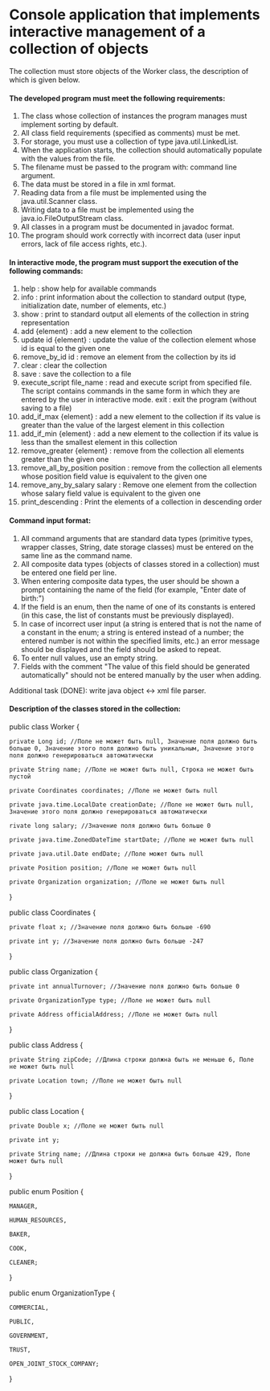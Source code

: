 # Console application that implements interactive management of a collection of objects

The collection must store objects of the Worker class, the description of which is given below.

#### The developed program must meet the following requirements:

1. The class whose collection of instances the program manages must implement sorting by default.
2. All class field requirements (specified as comments) must be met.
3. For storage, you must use a collection of type java.util.LinkedList.
4. When the application starts, the collection should automatically populate with the values from the file.
5. The filename must be passed to the program with: command line argument.
6. The data must be stored in a file in xml format.
7. Reading data from a file must be implemented using the java.util.Scanner class.
8. Writing data to a file must be implemented using the java.io.FileOutputStream class.
9. All classes in a program must be documented in javadoc format.
10. The program should work correctly with incorrect data (user input errors, lack of file access rights, etc.).

#### In interactive mode, the program must support the execution of the following commands:

1. help : show help for available commands
2. info : print information about the collection to standard output (type, initialization date, number of elements, etc.)
3. show : print to standard output all elements of the collection in string representation
4. add {element} : add a new element to the collection
5. update id {element} : update the value of the collection element whose id is equal to the given one
6. remove_by_id id : remove an element from the collection by its id
7. clear : clear the collection
8. save : save the collection to a file
9. execute_script file_name : read and execute script from specified file. The script contains commands in the same form in which they are entered by the user in interactive mode.
exit : exit the program (without saving to a file)
10. add_if_max {element} : add a new element to the collection if its value is greater than the value of the largest element in this collection
11. add_if_min {element} : add a new element to the collection if its value is less than the smallest element in this collection
12. remove_greater {element} : remove from the collection all elements greater than the given one
13. remove_all_by_position position : remove from the collection all elements whose position field value is equivalent to the given one
14. remove_any_by_salary salary : Remove one element from the collection whose salary field value is equivalent to the given one
15. print_descending : Print the elements of a collection in descending order

#### Command input format:

1. All command arguments that are standard data types (primitive types, wrapper classes, String, date storage classes) must be entered on the same line as the command name.
2. All composite data types (objects of classes stored in a collection) must be entered one field per line.
3. When entering composite data types, the user should be shown a prompt containing the name of the field (for example, "Enter date of birth:")
4. If the field is an enum, then the name of one of its constants is entered (in this case, the list of constants must be previously displayed).
5. In case of incorrect user input (a string is entered that is not the name of a constant in the enum; a string is entered instead of a number; the entered number is not within the specified limits, etc.) an error message should be displayed and the field should be asked to repeat.
6. To enter null values, use an empty string.
7. Fields with the comment "The value of this field should be generated automatically" should not be entered manually by the user when adding.

Additional task (DONE): write java object <-> xml file parser.

#### Description of the classes stored in the collection:

public class Worker {
    
    private Long id; //Поле не может быть null, Значение поля должно быть больше 0, Значение этого поля должно быть уникальным, Значение этого поля должно генерироваться автоматически
    
    private String name; //Поле не может быть null, Строка не может быть пустой
    
    private Coordinates coordinates; //Поле не может быть null
    
    private java.time.LocalDate creationDate; //Поле не может быть null, Значение этого поля должно генерироваться автоматически
    
    rivate long salary; //Значение поля должно быть больше 0
    
    private java.time.ZonedDateTime startDate; //Поле не может быть null
    
    private java.util.Date endDate; //Поле может быть null
    
    private Position position; //Поле не может быть null
    
    private Organization organization; //Поле не может быть null

}

public class Coordinates {
    
    private float x; //Значение поля должно быть больше -690
    
    private int y; //Значение поля должно быть больше -247

}

public class Organization {
    
    private int annualTurnover; //Значение поля должно быть больше 0
    
    private OrganizationType type; //Поле не может быть null
    
    private Address officialAddress; //Поле не может быть null

}

public class Address {
    
    private String zipCode; //Длина строки должна быть не меньше 6, Поле не может быть null
    
    private Location town; //Поле не может быть null

}

public class Location {
    
    private Double x; //Поле не может быть null
    
    private int y;
    
    private String name; //Длина строки не должна быть больше 429, Поле может быть null

}

public enum Position {
    
    MANAGER,
    
    HUMAN_RESOURCES,
    
    BAKER,
    
    COOK,
    
    CLEANER;

}

public enum OrganizationType {
    
    COMMERCIAL,
    
    PUBLIC,
    
    GOVERNMENT,
    
    TRUST,
    
    OPEN_JOINT_STOCK_COMPANY;

}
